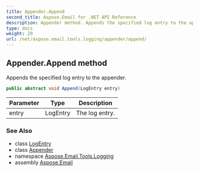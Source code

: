 ```yaml
---
title: Appender.Append
second_title: Aspose.Email for .NET API Reference
description: Appender method. Appends the specified log entry to the appender
type: docs
weight: 20
url: /net/aspose.email.tools.logging/appender/append/
---
```

## Appender.Append method

Appends the specified log entry to the appender.

```csharp
public abstract void Append(LogEntry entry)
```

| Parameter | Type | Description |
| --- | --- | --- |
| entry | LogEntry | The log entry. |

### See Also

* class [LogEntry](../../logentry/)
* class [Appender](../)
* namespace [Aspose.Email.Tools.Logging](../../appender/)
* assembly [Aspose.Email](../../../)


